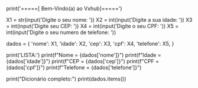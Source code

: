 print('=====[ Bem-Vindo(a) ao Vxhub]=====')

X1 = str(input('Digite o seu nome: '))
X2 = int(input('Digite a sua idade: '))
X3 = int(input('Digite seu CEP: '))
X4 = int(input('Digite o seu CPF: '))
X5 = int(input('Digite o seu numero de telefone: '))

dados = {
    'nome': X1,
    'idade': X2,
    'cep': X3,
    'cpf': X4,
    'telefone': X5,
}

print('LISTA:')
print(f"Nome = {dados['nome']}")
print(f"Idade = {dados['idade']}")
print(f"CEP = {dados['cep']}")
print(f"CPF = {dados['cpf']}")
print(f"Telefone = {dados['telefone']}")

print("Dicionário completo:")
print(dados.items())